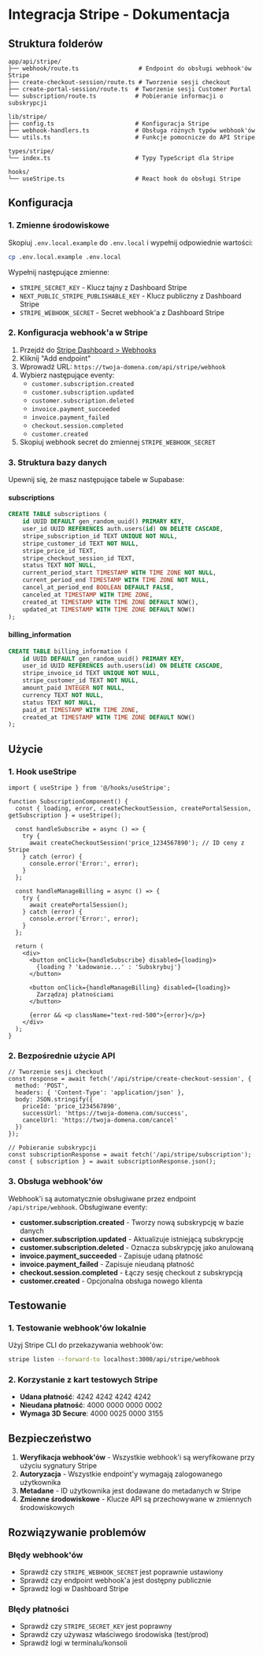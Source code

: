 # Integracja Stripe - Dokumentacja

## Struktura folderów

```
app/api/stripe/
├── webhook/route.ts                 # Endpoint do obsługi webhook'ów Stripe
├── create-checkout-session/route.ts # Tworzenie sesji checkout
├── create-portal-session/route.ts  # Tworzenie sesji Customer Portal
└── subscription/route.ts           # Pobieranie informacji o subskrypcji

lib/stripe/
├── config.ts                       # Konfiguracja Stripe
├── webhook-handlers.ts             # Obsługa różnych typów webhook'ów
└── utils.ts                        # Funkcje pomocnicze do API Stripe

types/stripe/
└── index.ts                        # Typy TypeScript dla Stripe

hooks/
└── useStripe.ts                    # React hook do obsługi Stripe
```

## Konfiguracja

### 1. Zmienne środowiskowe

Skopiuj `.env.local.example` do `.env.local` i wypełnij odpowiednie wartości:

```bash
cp .env.local.example .env.local
```

Wypełnij następujące zmienne:
- `STRIPE_SECRET_KEY` - Klucz tajny z Dashboard Stripe
- `NEXT_PUBLIC_STRIPE_PUBLISHABLE_KEY` - Klucz publiczny z Dashboard Stripe  
- `STRIPE_WEBHOOK_SECRET` - Secret webhook'a z Dashboard Stripe

### 2. Konfiguracja webhook'a w Stripe

1. Przejdź do [Stripe Dashboard > Webhooks](https://dashboard.stripe.com/webhooks)
2. Kliknij "Add endpoint"
3. Wprowadź URL: `https://twoja-domena.com/api/stripe/webhook`
4. Wybierz następujące eventy:
   - `customer.subscription.created`
   - `customer.subscription.updated`
   - `customer.subscription.deleted`
   - `invoice.payment_succeeded`
   - `invoice.payment_failed`
   - `checkout.session.completed`
   - `customer.created`
5. Skopiuj webhook secret do zmiennej `STRIPE_WEBHOOK_SECRET`

### 3. Struktura bazy danych

Upewnij się, że masz następujące tabele w Supabase:

#### subscriptions
```sql
CREATE TABLE subscriptions (
    id UUID DEFAULT gen_random_uuid() PRIMARY KEY,
    user_id UUID REFERENCES auth.users(id) ON DELETE CASCADE,
    stripe_subscription_id TEXT UNIQUE NOT NULL,
    stripe_customer_id TEXT NOT NULL,
    stripe_price_id TEXT,
    stripe_checkout_session_id TEXT,
    status TEXT NOT NULL,
    current_period_start TIMESTAMP WITH TIME ZONE NOT NULL,
    current_period_end TIMESTAMP WITH TIME ZONE NOT NULL,
    cancel_at_period_end BOOLEAN DEFAULT FALSE,
    canceled_at TIMESTAMP WITH TIME ZONE,
    created_at TIMESTAMP WITH TIME ZONE DEFAULT NOW(),
    updated_at TIMESTAMP WITH TIME ZONE DEFAULT NOW()
);
```

#### billing_information
```sql
CREATE TABLE billing_information (
    id UUID DEFAULT gen_random_uuid() PRIMARY KEY,
    user_id UUID REFERENCES auth.users(id) ON DELETE CASCADE,
    stripe_invoice_id TEXT UNIQUE NOT NULL,
    stripe_customer_id TEXT NOT NULL,
    amount_paid INTEGER NOT NULL,
    currency TEXT NOT NULL,
    status TEXT NOT NULL,
    paid_at TIMESTAMP WITH TIME ZONE,
    created_at TIMESTAMP WITH TIME ZONE DEFAULT NOW()
);
```

## Użycie

### 1. Hook useStripe

```tsx
import { useStripe } from '@/hooks/useStripe';

function SubscriptionComponent() {
  const { loading, error, createCheckoutSession, createPortalSession, getSubscription } = useStripe();

  const handleSubscribe = async () => {
    try {
      await createCheckoutSession('price_1234567890'); // ID ceny z Stripe
    } catch (error) {
      console.error('Error:', error);
    }
  };

  const handleManageBilling = async () => {
    try {
      await createPortalSession();
    } catch (error) {
      console.error('Error:', error);
    }
  };

  return (
    <div>
      <button onClick={handleSubscribe} disabled={loading}>
        {loading ? 'Ładowanie...' : 'Subskrybuj'}
      </button>
      
      <button onClick={handleManageBilling} disabled={loading}>
        Zarządzaj płatnościami
      </button>
      
      {error && <p className="text-red-500">{error}</p>}
    </div>
  );
}
```

### 2. Bezpośrednie użycie API

```tsx
// Tworzenie sesji checkout
const response = await fetch('/api/stripe/create-checkout-session', {
  method: 'POST',
  headers: { 'Content-Type': 'application/json' },
  body: JSON.stringify({
    priceId: 'price_1234567890',
    successUrl: 'https://twoja-domena.com/success',
    cancelUrl: 'https://twoja-domena.com/cancel'
  })
});

// Pobieranie subskrypcji
const subscriptionResponse = await fetch('/api/stripe/subscription');
const { subscription } = await subscriptionResponse.json();
```

### 3. Obsługa webhook'ów

Webhook'i są automatycznie obsługiwane przez endpoint `/api/stripe/webhook`. Obsługiwane eventy:

- **customer.subscription.created** - Tworzy nową subskrypcję w bazie danych
- **customer.subscription.updated** - Aktualizuje istniejącą subskrypcję
- **customer.subscription.deleted** - Oznacza subskrypcję jako anulowaną
- **invoice.payment_succeeded** - Zapisuje udaną płatność
- **invoice.payment_failed** - Zapisuje nieudaną płatność
- **checkout.session.completed** - Łączy sesję checkout z subskrypcją
- **customer.created** - Opcjonalna obsługa nowego klienta

## Testowanie

### 1. Testowanie webhook'ów lokalnie

Użyj Stripe CLI do przekazywania webhook'ów:

```bash
stripe listen --forward-to localhost:3000/api/stripe/webhook
```

### 2. Korzystanie z kart testowych Stripe

- **Udana płatność**: 4242 4242 4242 4242
- **Nieudana płatność**: 4000 0000 0000 0002
- **Wymaga 3D Secure**: 4000 0025 0000 3155

## Bezpieczeństwo

1. **Weryfikacja webhook'ów** - Wszystkie webhook'i są weryfikowane przy użyciu sygnatury Stripe
2. **Autoryzacja** - Wszystkie endpoint'y wymagają zalogowanego użytkownika
3. **Metadane** - ID użytkownika jest dodawane do metadanych w Stripe
4. **Zmienne środowiskowe** - Klucze API są przechowywane w zmiennych środowiskowych

## Rozwiązywanie problemów

### Błędy webhook'ów
- Sprawdź czy `STRIPE_WEBHOOK_SECRET` jest poprawnie ustawiony
- Sprawdź czy endpoint webhook'a jest dostępny publicznie
- Sprawdź logi w Dashboard Stripe

### Błędy płatności
- Sprawdź czy `STRIPE_SECRET_KEY` jest poprawny
- Sprawdź czy używasz właściwego środowiska (test/prod)
- Sprawdź logi w terminalu/konsoli
